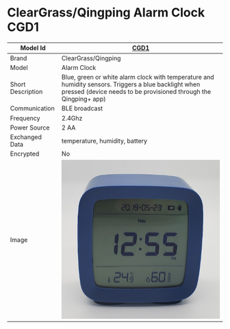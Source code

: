 # ClearGrass/Qingping Alarm Clock CGD1

|Model Id|[CGD1](https://github.com/theengs/decoder/blob/development/src/devices/CGD1_json.h)|
|-|-|
|Brand|ClearGrass/Qingping|
|Model|Alarm Clock|
|Short Description|Blue, green or white alarm clock with temperature and humidity sensors. Triggers a blue backlight when pressed (device needs to be provisioned through the Qingping+ app)|
|Communication|BLE broadcast|
|Frequency|2.4Ghz|
|Power Source|2 AA|
|Exchanged Data|temperature, humidity, battery|
|Encrypted|No|
|Image|![CGD1](./../img/CGD1.png)|
